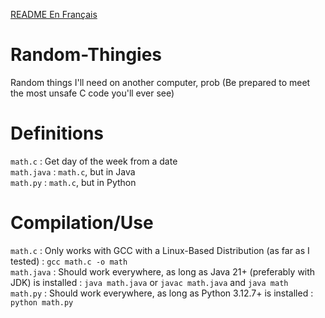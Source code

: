 [README En Français](https://github.com/Unikamo/Random-Thingies/edit/main/frREADME.md)

# Random-Thingies
Random things I'll need on another computer, prob
(Be prepared to meet the most unsafe C code you'll ever see)

# Definitions
`math.c` : Get day of the week from a date\
`math.java` : `math.c`, but in Java\
`math.py` : `math.c`, but in Python

# Compilation/Use
`math.c` : Only works with GCC with a Linux-Based Distribution (as far as I tested) : `gcc math.c -o math`\
`math.java` : Should work everywhere, as long as Java 21+ (preferably with JDK) is installed : `java math.java` or `javac math.java` and `java math`\
`math.py` : Should work everywhere, as long as Python 3.12.7+ is installed : `python math.py`
